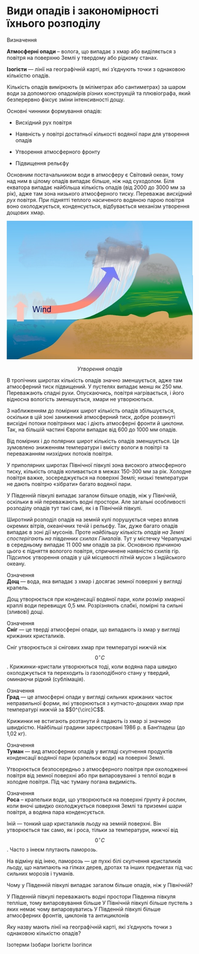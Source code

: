 Види опадiв i закономiрностi їхнього розподiлу
=====================================

<div class="eoz-wrap">
<span class="eoz">Визначення</span>
<div class="eoz-text">
<p><b>Атмосфернi опади</b> – волога, що випадає з хмар або видiляється
з повiтря на поверхню Землi у твердому або рiдкому станах.</p>
<b>Iзогiєти</b> — лiнiї на географiчнiй картi, якi з’єднують точки з однаковою кiлькiстю опадiв.
</div>
</div>

Кількість опадів вимірюють (в міліметрах або сантиметрах)
за шаром води за допомогою <span class="p1">опадомірів</span> різних конструкцій
та <span class="p1">плювіографа</span>, який безперервно фіксує зміни інтенсивності дощу.

Основні чинники формування опадів:

-   Висхідний рух повітря

-   Наявність у повітрі достатньої кількості водяної пари для утворення опадів

-   Утворення атмосферного фронту

-   Підвищення рельєфу

Основним постачальником води в атмосферу є Світовий океан, тому над ним
в цілому опадів випадає більше, ніж над суходолом. <span class="p1">Біля екватора</span>
випадає найбільша кількість опадів (від 2000 до 3000 мм за рік), адже
там зона низького атмосферного тиску. Переважає *висхідний рух* повітря.
При піднятті теплого насиченого водяною парою повітря воно
охолоджується, конденсується, відбувається механізм утворення дощових
хмар.

<div align="center">
<img src="13.png">
<p><i>Утворення опадів</i></p>
</div>

<span class="p1">В тропічних широтах</span> кількість опадів значно зменшується, адже там
атмосферний тиск підвищений. У пустелях випадає менш як 250 мм.
Переважають спадні рухи. Опускаючись, повітря нагрівається, і його
відносна вологість зменшується, хмари не утворюються.

З наближенням до <span class="p1">помірних широт</span> кількість опадів збільшується,
оскільки в цій зоні занижений атмосферний тиск, добре розвинуті висхідні
потоки повітряних мас і діють атмосферні фронти й циклони. Так, на
більшій частині Європи випадає від 600 до 1000 мм опадів.

<span class="p1">Від помірних і до полярних широт</span> кількість опадів зменшується. Це
зумовлено зниженням температури і вмісту вологи в повітрі та
переважанням низхідних потоків повітря.

У <span class="p1">приполярних широтах</span> Північної півкулі зона високого атмосферного
тиску, кількість опадів коливається в межах 150-300 мм за рік. Холодне
повітря важке, зосереджується на поверхні Землі; низькі температури не
дають повітрю «зібрати» багато водяної пари.

У <span class="p1">Південній півкулі</span> випадає загалом більше опадів, ніж у Північній,
оскільки в ній переважають водні простори. Але загальні особливості
розподілу опадів тут такі самі, як і в Північній півкулі.

Широтний розподіл опадів на земній кулі порушується через вплив окремих
вітрів, океанічних течій і рельєфу. Так, дуже багато опадів випадає в
зоні дії мусонів. Проте *найбільшу кількість опадів на Землі спостерігають на південних схилах Гімалаїв*. Тут у містечку Черапунджі в
середньому випадає 11 000 мм опадів за рік. Основною причиною цього є
підняття вологого повітря, спричинене наявністю схилів гір. Підсилює
утворення опадів у цій місцевості літній мусон з Індійського океану.

<div class="eoz-wrap">
<span class="eoz">Означення</span>
<div class="eoz-text">
<b>Дощ</b> — вода, яка випадає з хмар i досягає земної поверхнi у виглядi крапель.
</div>
</div>

Дощ утворюється при конденсації водяної пари, коли розмір хмарної краплі води перевищує 0,5 мм. Розрізняють <span class="p1">слабкі</span>, <span class="p1">помірні</span> та <span class="p1">сильні</span> (зливові) дощі.

<div class="eoz-wrap">
<span class="eoz">Означення</span>
<div class="eoz-text">
<b>Снiг</b> — це твердi атмосфернi опади, що випадають iз хмар у виглядi
крижаних кристаликiв.
</div>
</div>

Сніг утворюється зі снігових хмар при температурі нижчій ніж
$$0^{\circ}С$$. Крижинки-кристали утворюються тоді, коли водяна пара
швидко охолоджується та переходить із газоподібного стану у твердий,
оминаючи рідкий (сублімація).

<div class="eoz-wrap">
<span class="eoz">Означення</span>
<div class="eoz-text">
<b>Град</b> — це атмосфернi опади у виглядi сильних крижаних часток
неправильної форми, якi утворюються з купчасто-дощових хмар
при температурi нижчiй за $$0^{\circ}С$$.
</div>
</div>

Крижинки не встигають розтанути й падають із хмар зі значною швидкістю.
Найбільші градини зареєстровані 1986 р. в Банґладеш (до 1,02 кг).

<div class="eoz-wrap">
<span class="eoz">Означення</span>
<div class="eoz-text">
<b>Туман</b> — вид атмосферних опадiв у виглядi скупчення продуктiв
конденсацiї водяної пари (крапельок води) на поверхнi Землi.
</div>
</div>

Утворюється безпосередньо з атмосферного повітря при охолодженні повітря
від земної поверхні або при випаровуванні з теплої води в холодне
повітря. Під час туману погана видимість.

<div class="eoz-wrap">
<span class="eoz">Означення</span>
<div class="eoz-text">
<b>Роса</b> – крапельки води, що утворюються на поверхнi ґрунту й рослин, коли вночi швидко охолоджується поверхня Землi та приземнi
шари повiтря, а водяна пара конденсується.
</div>
</div>

<span class="p1">Іній</span> — тонкий шар кристаликів льоду на земній поверхні. Він
утворюється так само, як і роса, тільки за температури, нижчої від
$$0^{\circ}С$$. Часто з інеєм плутають паморозь.

На відміну від інею, <span class="p1">паморозь</span> — це пухкі білі скупчення кристаликів
льоду, що налипають на гілках дерев, дротах та інших предметах під час сильних морозів і туманів.

<quiz>
<question>
<p>Чому у Південній півкулі випадає загалом більше опадів, ніж у Північній?</p>
<answer correct>У Південній півкулі переважають водні простори</answer>
<answer>Південна півкуля тепліше, тому випаровування більше</answer>
<answer>У Північній півкулі більше пустель з яких немає чому випаровуватись</answer>
<answer>У Південній півкулі більше атмосферних фронтів, циклонів та антициклонів</answer>
</question>
<question>
<p>Яку назву мають лiнiї на географічній карті, якi з’єднують точки з однаковою кiлькiстю опадiв?</p>
<answer>Ізотерми</answer>
<answer>Ізобари</answer>
<answer correct>Ізогієти</answer>
<answer>Ізогіпси</answer>
</question>
</quiz>
